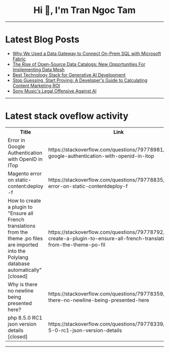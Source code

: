 <h1 align="center">Hi 👋, I'm Tran Ngoc Tam</h1>

---

# Latest Blog Posts 
<!-- BLOG-POST-LIST:START -->
- [Why We Used a Data Gateway to Connect On-Prem SQL with Microsoft Fabric](https://dev.to/prachibhende/why-we-used-a-data-gateway-to-connect-on-prem-sql-with-microsoft-fabric-4i08)
- [The Rise of Open-Source Data Catalogs: New Opportunities For Implementing Data Mesh](https://dev.to/jurgitamotus/the-rise-of-open-source-data-catalogs-new-opportunities-for-implementing-data-mesh-107n)
- [Best Technology Stack for Generative AI Development](https://dev.to/divyang_sharma_1b370c4986/best-technology-stack-for-generative-ai-development-5f4l)
- [Stop Guessing, Start Proving: A Developer&#39;s Guide to Calculating Content Marketing ROI](https://dev.to/michaelaiglobal/stop-guessing-start-proving-a-developers-guide-to-calculating-content-marketing-roi-1gdj)
- [Sony Music&#39;s Legal Offensive Against AI](https://dev.to/rawveg/sony-musics-legal-offensive-against-ai-4nd7)
<!-- BLOG-POST-LIST:END -->

---

# Latest stack oveflow activity
<table>
  <tr><th>Title</th><th>Link</th></tr>
  <!-- STACKOVERFLOW:START --><tr><td>Error in Google Authentication with OpenID in ITop</td><td>https://stackoverflow.com/questions/79778981/error-in-google-authentication-with-openid-in-itop</td></tr><tr><td>Magento error on static-content:deploy -f</td><td>https://stackoverflow.com/questions/79778835/magento-error-on-static-contentdeploy-f</td></tr><tr><td>How to create a plugin to &quot;Ensure all French translations from the theme .po files are imported into the Polylang database automatically&quot; [closed]</td><td>https://stackoverflow.com/questions/79778792/how-to-create-a-plugin-to-ensure-all-french-translations-from-the-theme-po-fil</td></tr><tr><td>Why is there no newline being presented here?</td><td>https://stackoverflow.com/questions/79778359/why-is-there-no-newline-being-presented-here</td></tr><tr><td>php 8.5.0 RC1 json version details [closed]</td><td>https://stackoverflow.com/questions/79778339/php-8-5-0-rc1-json-version-details</td></tr><!-- STACKOVERFLOW:END -->
</table>

---


